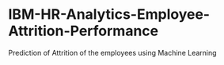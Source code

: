 # IBM-HR-Analytics-Employee-Attrition-Performance
Prediction of Attrition of the employees using Machine Learning
